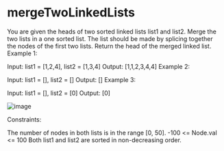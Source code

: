 # mergeTwoLinkedLists
You are given the heads of two sorted linked lists list1 and list2.  Merge the two lists in a one sorted list. The list should be made by splicing together the nodes of the first two lists.  Return the head of the merged linked list.
Example 1:


Input: list1 = [1,2,4], list2 = [1,3,4]
Output: [1,1,2,3,4,4]
Example 2:

Input: list1 = [], list2 = []
Output: []
Example 3:

Input: list1 = [], list2 = [0]
Output: [0]
 
![image](https://user-images.githubusercontent.com/43896389/217124975-26ad78f9-418b-4815-8433-2f906e7506d8.png)

Constraints:

The number of nodes in both lists is in the range [0, 50].
-100 <= Node.val <= 100
Both list1 and list2 are sorted in non-decreasing order.
